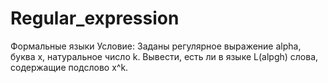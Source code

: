 # Regular_expression
Формальные языки
Условие:
Заданы регулярное выражение alpha, буква x, натуральное число k. Вывести, есть ли в языке L(alpgh) слова, содержащие подслово x^k.
